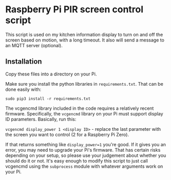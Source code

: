 # Raspberry Pi PIR screen control script

This script is used on my kitchen information display to turn on and off the screen based on motion, with a long timeout. It also will send a message to an MQTT server (optional).

## Installation

Copy these files into a directory on your Pi.

Make sure you install the python libraries in `requirements.txt`. That can be done easily with:

````
sudo pip3 install -r requirements.txt
````

The vcgencmd library included in the code requires a relatively recent firmware. Specifically, the `vcgencmd` library on your Pi must support display ID parameters. Basically, run this:

`vcgencmd display_power 1 <display ID>` - replace the last parameter with the screen you want to control (2 for a Raspberry Pi Zero).

If that returns something like `display_power=1` you're good. If it gives you an error, you may need to upgrade your Pi's firmware. That has certain risks depending on your setup, so please use your judgement about whether you should do it or not. It's easy enough to modify this script to just call vcgencmd using the `subprocess` module with whatever arguments work on your Pi.


